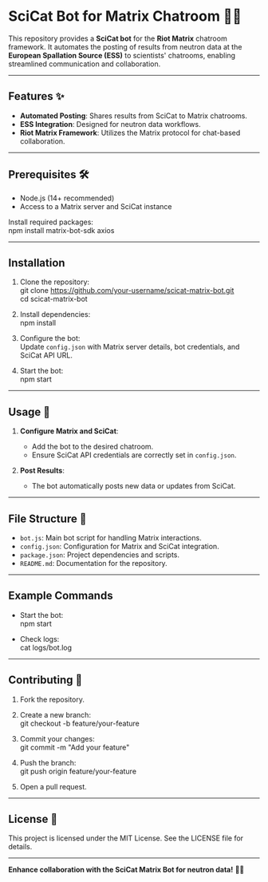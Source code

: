 # SciCat Bot for Matrix Chatroom 🤖💬  

This repository provides a **SciCat bot** for the **Riot Matrix** chatroom framework. It automates the posting of results from neutron data at the **European Spallation Source (ESS)** to scientists' chatrooms, enabling streamlined communication and collaboration.

---

## Features ✨  

- **Automated Posting**: Shares results from SciCat to Matrix chatrooms.  
- **ESS Integration**: Designed for neutron data workflows.  
- **Riot Matrix Framework**: Utilizes the Matrix protocol for chat-based collaboration.  

---

## Prerequisites 🛠️  

- Node.js (14+ recommended)  
- Access to a Matrix server and SciCat instance  

Install required packages:  
npm install matrix-bot-sdk axios  

---

## Installation  

1. Clone the repository:  
   git clone https://github.com/your-username/scicat-matrix-bot.git  
   cd scicat-matrix-bot  

2. Install dependencies:  
   npm install  

3. Configure the bot:  
   Update `config.json` with Matrix server details, bot credentials, and SciCat API URL.  

4. Start the bot:  
   npm start  

---

## Usage 🔧  

1. **Configure Matrix and SciCat**:  
   - Add the bot to the desired chatroom.  
   - Ensure SciCat API credentials are correctly set in `config.json`.  

2. **Post Results**:  
   - The bot automatically posts new data or updates from SciCat.  

---

## File Structure 📂  

- `bot.js`: Main bot script for handling Matrix interactions.  
- `config.json`: Configuration for Matrix and SciCat integration.  
- `package.json`: Project dependencies and scripts.  
- `README.md`: Documentation for the repository.  

---

## Example Commands  

- Start the bot:  
  npm start  

- Check logs:  
  cat logs/bot.log  

---

## Contributing 🤝  

1. Fork the repository.  
2. Create a new branch:  
   git checkout -b feature/your-feature  

3. Commit your changes:  
   git commit -m "Add your feature"  

4. Push the branch:  
   git push origin feature/your-feature  

5. Open a pull request.  

---

## License 📝  

This project is licensed under the MIT License. See the LICENSE file for details.  

---

**Enhance collaboration with the SciCat Matrix Bot for neutron data!** 🤖💬  
